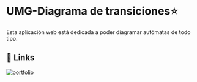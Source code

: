 
# UMG-Diagrama de transiciones⭐

Esta aplicación web está dedicada a poder diagramar autómatas de todo tipo. 




## 🔗 Links
[![portfolio](https://img.shields.io/badge/Conoce_la_aplicación-blue)](https://diegogtdev.github.io/UMG-Diagramas-DT/)

